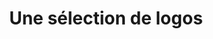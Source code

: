 ---
id: sujet008
modele: lightbox
title: Une sélection de logos
collection: portfolio
layout: Portfolios
intro: ''
files:
- file: logo-creedat.png
  legende: Association d'ergothérapeutes&nbsp;; le premier «&nbsp;e&nbsp;» s'appuie sur le second, valide
  action: logo
- file: logo-ATR.png
  legende: 'Pour un tourisme responsable&nbsp;: le signe&nbsp;= affirme la volonté d’équité de ses membres.'
  action: logo
- file: logo-semag.png
  legende: Parmi les sept missions de la société, la réhabilitation urbaine et le centre d’enfouissement technique.
  action: logo
- file: logo-maison-verdon.png
  legende: office de tourisme dans le Verdon, dans un château près de Point Sublime.
  action: vertical logo
- file: logo-pilotine.png
  legende: bureaux en coworking, avec vue sur le port.
  action: logo
- file: logo-G-zone_1200.png
  legende: 'le Z est affublé d''un fanion rouge '
  action: logo
- file: logo-neptulis.png
  legende: Projet pour une marque de voyages plongées
  action: logo
- file: motif-huwans.png
  legende: Recherche alternative sur l’évolution du logo actuel
  action: ''
vignette: logo-vgn.jpg
vignetteTitre: Sélection de logos
categorie: logos
production: print
marque: ''
---